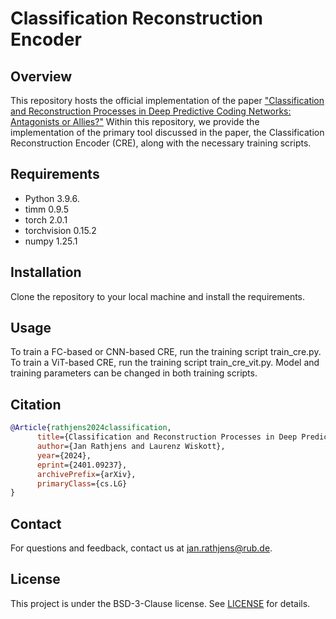 # Classification Reconstruction Encoder

## Overview
This repository hosts the official implementation of the paper ["Classification and Reconstruction Processes in 
Deep Predictive Coding Networks: Antagonists or Allies?"](https://arxiv.org/abs/2401.09237) Within this repository, we provide the implementation
of the primary tool discussed in the paper, the Classification Reconstruction Encoder (CRE), 
along with the necessary training scripts.

## Requirements
- Python 3.9.6.
- timm 0.9.5
- torch 2.0.1 
- torchvision 0.15.2
- numpy 1.25.1

## Installation
Clone the repository to your local machine and install the requirements.

## Usage
To train a FC-based or CNN-based CRE, run the training script train_cre.py. To train a ViT-based CRE, run the training
script train_cre_vit.py. Model and training parameters can be changed in both training scripts.

## Citation
```bibtex
@Article{rathjens2024classification,
      title={Classification and Reconstruction Processes in Deep Predictive Coding Networks: Antagonists or Allies?}, 
      author={Jan Rathjens and Laurenz Wiskott},
      year={2024},
      eprint={2401.09237},
      archivePrefix={arXiv},
      primaryClass={cs.LG}
}
```

## Contact
For questions and feedback, contact us at [jan.rathjens@rub.de](mailto:jan.rathjens@rub.de).

## License
This project is under the BSD-3-Clause license. See [LICENSE](LICENSE) for details.


